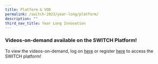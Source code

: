 ```yaml
---
title: Platform & VOD
permalink: /switch-2023/year-long/platform/
description: ""
third_nav_title: Year Long Innovation
---
```

### Videos-on-demand available on the SWITCH Platform!

To view the videos-on-demand, log on [here](https://community.switchsg.org) or register [here](https://community.switchsg.org) to access the SWITCH platform!